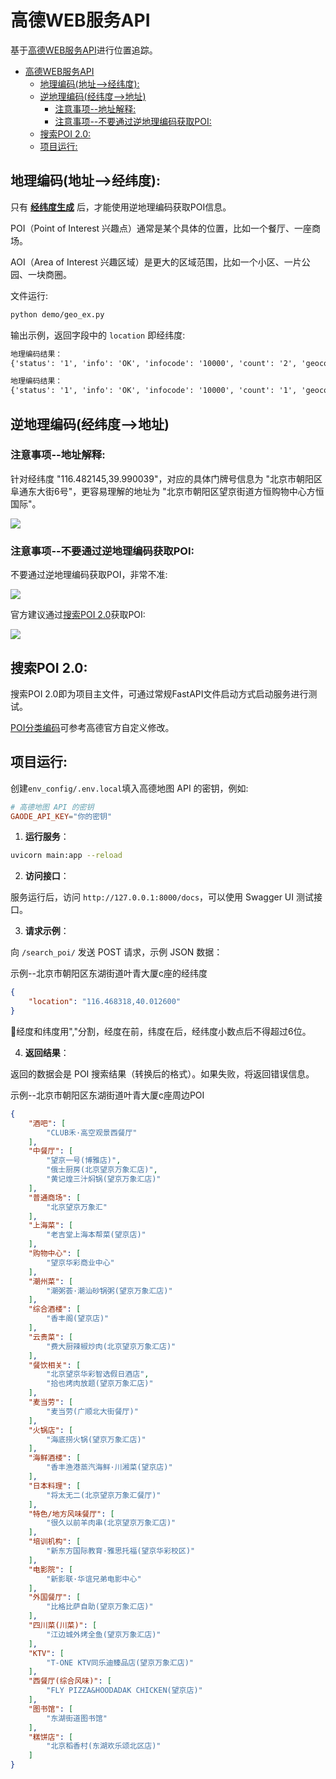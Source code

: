 # 高德WEB服务API

基于[高德WEB服务API](https://lbs.amap.com/api/webservice/summary)进行位置追踪。

- [高德WEB服务API](#高德web服务api)
  - [地理编码(地址--\>经纬度):](#地理编码地址--经纬度)
  - [逆地理编码(经纬度--\>地址)](#逆地理编码经纬度--地址)
    - [注意事项--地址解释:](#注意事项--地址解释)
    - [注意事项--不要通过逆地理编码获取POI:](#注意事项--不要通过逆地理编码获取poi)
  - [搜索POI 2.0:](#搜索poi-20)
  - [项目运行:](#项目运行)


## 地理编码(地址-->经纬度):

只有 **[经纬度生成](demo/geo_ex.py)** 后，才能使用逆地理编码获取POI信息。

POI（Point of Interest 兴趣点）通常是某个具体的位置，比如一个餐厅、一座商场。

AOI（Area of Interest 兴趣区域）是更大的区域范围，比如一个小区、一片公园、一块商圈。

文件运行:

```bash
python demo/geo_ex.py 
```

输出示例，返回字段中的 `location` 即经纬度:

```txt
地理编码结果：
{'status': '1', 'info': 'OK', 'infocode': '10000', 'count': '2', 'geocodes': [{'formatted_address': '北京市朝阳区阜通东大街6号', 'country': '中国', 'province': '北京市', 'citycode': '010', 'city': '北京市', 'district': '朝阳区', 'township': [], 'neighborhood': {'name': [], 'type': []}, 'building': {'name': [], 'type': []}, 'adcode': '110105', 'street': '阜通东大街', 'number': '6号', 'location': '116.482086,39.990496', 'level': '门址'}, {'formatted_address': '北京市朝阳区阜通东大街6号院', 'country': '中国', 'province': '北京市', 'citycode': '010', 'city': '北京市', 'district': '朝阳区', 'township': [], 'neighborhood': {'name': [], 'type': []}, 'building': {'name': [], 'type': []}, 'adcode': '110105', 'street': '阜通东大街', 'number': '6号院', 'location': '116.482145,39.990039', 'level': '门址'}]}

地理编码结果：
{'status': '1', 'info': 'OK', 'infocode': '10000', 'count': '1', 'geocodes': [{'formatted_address': '北京市朝阳区东湖街道叶青大厦c座', 'country': '中国', 'province': '北京市', 'citycode': '010', 'city': '北京市', 'district': '朝阳区', 'township': [], 'neighborhood': {'name': [], 'type': []}, 'building': {'name': [], 'type': []}, 'adcode': '110105', 'street': [], 'number': 'c座', 'location': '116.468318,40.012600', 'level': '门址'}]}
```


## 逆地理编码(经纬度-->地址)

### 注意事项--地址解释:

针对经纬度 "116.482145,39.990039"，对应的具体门牌号信息为 "北京市朝阳区阜通东大街6号"，更容易理解的地址为 "北京市朝阳区望京街道方恒购物中心方恒国际"。

![](./images/formate_address.png)

### 注意事项--不要通过逆地理编码获取POI:

不要通过逆地理编码获取POI，非常不准:

![](./images/逆地理编码与POI.png)

官方建议通过[搜索POI 2.0](https://lbs.amap.com/api/webservice/guide/api-advanced/newpoisearch#t4)获取POI:

![](./images/不要通过逆地理编码获取POI.png)


## 搜索POI 2.0:

搜索POI 2.0即为项目主文件，可通过常规FastAPI文件启动方式启动服务进行测试。

[POI分类编码](poi_server/poi_search_v2.py#28)可参考高德官方自定义修改。


## 项目运行:

创建`env_config/.env.local`填入高德地图 API 的密钥，例如:

```conf
# 高德地图 API 的密钥
GAODE_API_KEY="你的密钥"
```

1. **运行服务**：

```bash
uvicorn main:app --reload
```

2. **访问接口**：

服务运行后，访问 `http://127.0.0.1:8000/docs`，可以使用 Swagger UI 测试接口。

3. **请求示例**：

向 `/search_poi/` 发送 POST 请求，示例 JSON 数据：

示例--北京市朝阳区东湖街道叶青大厦c座的经纬度

```json
{
    "location": "116.468318,40.012600"
}
```

🚨经度和纬度用","分割，经度在前，纬度在后，经纬度小数点后不得超过6位。

4. **返回结果**：

返回的数据会是 POI 搜索结果（转换后的格式）。如果失败，将返回错误信息。

示例--北京市朝阳区东湖街道叶青大厦c座周边POI

```json
{
    "酒吧": [
        "CLUB禾·高空观景西餐厅"
    ],
    "中餐厅": [
        "望京一号(博雅店)",
        "俄士厨房(北京望京万象汇店)",
        "黄记煌三汁焖锅(望京万象汇店)"
    ],
    "普通商场": [
        "北京望京万象汇"
    ],
    "上海菜": [
        "老吉堂上海本帮菜(望京店)"
    ],
    "购物中心": [
        "望京华彩商业中心"
    ],
    "潮州菜": [
        "潮粥荟·潮汕砂锅粥(望京万象汇店)"
    ],
    "综合酒楼": [
        "香丰阁(望京店)"
    ],
    "云贵菜": [
        "费大厨辣椒炒肉(北京望京万象汇店)"
    ],
    "餐饮相关": [
        "北京望京华彩智选假日酒店",
        "拾也烤肉放题(望京万象汇店)"
    ],
    "麦当劳": [
        "麦当劳(广顺北大街餐厅)"
    ],
    "火锅店": [
        "海底捞火锅(望京万象汇店)"
    ],
    "海鲜酒楼": [
        "香丰渔港蒸汽海鲜·川湘菜(望京店)"
    ],
    "日本料理": [
        "将太无二(北京望京万象汇餐厅)"
    ],
    "特色/地方风味餐厅": [
        "很久以前羊肉串(北京望京万象汇店)"
    ],
    "培训机构": [
        "新东方国际教育·雅思托福(望京华彩校区)"
    ],
    "电影院": [
        "新影联·华谊兄弟电影中心"
    ],
    "外国餐厅": [
        "比格比萨自助(望京万象汇店)"
    ],
    "四川菜(川菜)": [
        "江边城外烤全鱼(望京万象汇店)"
    ],
    "KTV": [
        "T-ONE KTV同乐迪臻品店(望京万象汇店)"
    ],
    "西餐厅(综合风味)": [
        "FLY PIZZA&HOODADAK CHICKEN(望京店)"
    ],
    "图书馆": [
        "东湖街道图书馆"
    ],
    "糕饼店": [
        "北京稻香村(东湖欢乐颂北区店)"
    ]
}
```